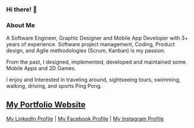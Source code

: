 ### Hi there! 👋

<!--
**Dot-Develop/Dot-Develop** is a ✨ _special_ ✨ repository because its `README.md` (this file) appears on your GitHub profile.

Here are some ideas to get you started:

- 🔭 I’m currently working on ...
- 🌱 I’m currently learning ...
- 👯 I’m looking to collaborate on ...
- 🤔 I’m looking for help with ...
- 💬 Ask me about ...
- 📫 How to reach me: ...
- 😄 Pronouns: ...
- ⚡ Fun fact: ...
-->

### About Me
A Software Engineer, Graphic Designer and Mobile App Developer with 3+ years of experience.
Software project management, Coding, Product design, and Agile methodologies (Scrum, Kanban) is my passion.

From the past, I designed, implemented, developed and maintained some Mobile Apps and 2D Games.

I enjoy and Interested in traveling around, sightseeing tours, swimming, walking, driving, and sports Ping Pong.

[My Portfolio Website](https://myportfolio.dot-develop.com/)
----------------------------
[My LinkedIn Profile](https://www.linkedin.com/in/mohammedyousifali/)
|
[My Facebook Profile](https://www.facebook.com/Mohammed.Yousif1998/)
|
[My Instagram Profile](https://www.instagram.com/mohammed.yousif.ali/)
